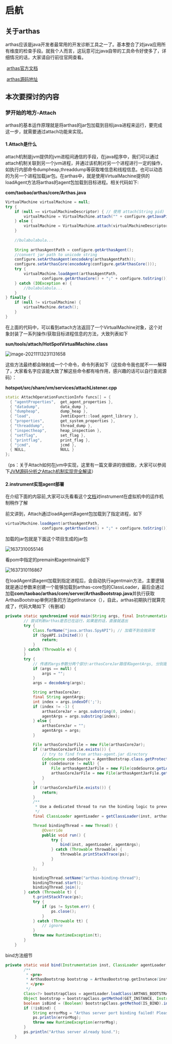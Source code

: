 # 启航

## 关于arthas

​		arthas应该是java开发者最常用的开发诊断工具之一了。基本整合了对java应用所有维度的检查手段。就我个人而言，这玩意可比java自带的工具命令好使多了，详细情况的话，大家请自行前往官网查看。

​		[arthas官方文档](https://arthas.aliyun.com/doc/en/)

​		[arthas源码地址](https://github.com/alibaba/arthas)

## 本次要探讨的内容

### 梦开始的地方-Attach

​		arthas的基本运作原理就是将arthas的jar包加载到目标java进程来运行，要完成这一步，就需要通过attach功能来实现。

#### 1.Attach是什么

​		attach机制是jvm提供的jvm进程间通信的手段，在java程序中，我们可以通过attach机制关联到另一个jvm进程，并通过该机制对另一个进程进行一定的操作，如执行内部命令dumpheap,threaddump等获取堆信息和线程信息。也可以动态的为另一个进程加载jar包。在arthas中，就是使用VirtualMachine提供的loadAgent方法将arthas的agent包加载到目标进程。相关代码如下:

**com/taobao/arthas/core/Arthas.java**

```java
VirtualMachine virtualMachine = null;
try {
    if (null == virtualMachineDescriptor) { // 使用 attach(String pid) 这种方式
        virtualMachine = VirtualMachine.attach("" + configure.getJavaPid());
    } else {
        virtualMachine = VirtualMachine.attach(virtualMachineDescriptor);
    }
    
	//bulabulabula...
	
    String arthasAgentPath = configure.getArthasAgent();
    //convert jar path to unicode string
    configure.setArthasAgent(encodeArg(arthasAgentPath));
    configure.setArthasCore(encodeArg(configure.getArthasCore()));
    try {
        virtualMachine.loadAgent(arthasAgentPath,
                configure.getArthasCore() + ";" + configure.toString());
    } catch (IOException e) {
        //bulabulabula...
    }
} finally {
    if (null != virtualMachine) {
        virtualMachine.detach();
    }
}
```

在上面的代码中，可以看到attach方法返回了一个VirtualMachine对象，这个对象封装了一系列操作/获取目标进程信息的方法，大致列表如下

**sun/tools/attach/HotSpotVirtualMachine.class**

![image-20211113231131658](images/启航/image-20211113231131658.png)

这些方法最终都会映射成一个个命令，命令列表如下（这些命令我也就不一一解释了，大家看名字应该能大致了解这些命令都有啥作用，感兴趣的话可以自行查阅源码）：

**hotspot/src/share/vm/services/attachListener.cpp**

```c++
static AttachOperationFunctionInfo funcs[] = {
  { "agentProperties",  get_agent_properties },
  { "datadump",         data_dump },
  { "dumpheap",         dump_heap },
  { "load",             JvmtiExport::load_agent_library },
  { "properties",       get_system_properties },
  { "threaddump",       thread_dump },
  { "inspectheap",      heap_inspection },
  { "setflag",          set_flag },
  { "printflag",        print_flag },
  { "jcmd",             jcmd },
  { NULL,               NULL }
};
```

（ps：关于Attach如何在jvm中实现，这里有一篇文章讲的很细致，大家可以参阅下[JVM源码分析之Attach机制实现完全解读](https://mp.weixin.qq.com/s?__biz=MzIzNjI1ODc2OA==&mid=2650886799&idx=1&sn=108c5fdfcd2695594d4f80ff02fc9a70&mpshare=1&scene=21&srcid=0114WsKpUmDXhRtqy8x7JX5w#wechat_redirect)）

#### 2.instrument实现agent部署

在介绍下面的内容前,大家可以先看看这个[文档](https://docs.oracle.com/javase/10/docs/api/java/lang/instrument/package-summary.html)对instrument在虚拟机中的运作机制稍作了解

前文讲到，Attach通过loadAgent讲agent包加载到了指定进程，如下

```java
virtualMachine.loadAgent(arthasAgentPath,
                configure.getArthasCore() + ";" + configure.toString());
```

加载的jar包就是下面这个项目生成的jar包

![1637310055146](images/启航/1637310055146.png)

看pom中指定的premain和agentmain如下

![1637310116867](images/启航/1637310116867.png)

在loadAgent讲agent加载到指定进程后，会自动执行agentmain方法，主要逻辑就是通过参数来创建一个能够加载到arthas-core包的ClassLoader，最后会通过加载**com/taobao/arthas/core/server/ArthasBootstrap.java**并执行获取ArthasBootstrap单例对象的方法getInstance（），自此，arthas初期执行就算完成了，代码大略如下（有删减）

```java
private static synchronized void main(String args, final Instrumentation inst) {
        // 尝试判断arthas是否已在运行，如果是的话，直接就退出
        try {
            Class.forName("java.arthas.SpyAPI"); // 加载不到会抛异常
            if (SpyAPI.isInited()) {
                return;
            }
        } catch (Throwable e) {
        }
        try {
            // 传递的args参数分两个部分:arthasCoreJar路径和agentArgs, 分别是Agent的JAR包路径和期望传递到服务端的参数
            if (args == null) {
                args = "";
            }
            args = decodeArg(args);

            String arthasCoreJar;
            final String agentArgs;
            int index = args.indexOf(';');
            if (index != -1) {
                arthasCoreJar = args.substring(0, index);
                agentArgs = args.substring(index);
            } else {
                arthasCoreJar = "";
                agentArgs = args;
            }

            File arthasCoreJarFile = new File(arthasCoreJar);
            if (!arthasCoreJarFile.exists()) {
                // try to find from arthas-agent.jar directory
                CodeSource codeSource = AgentBootstrap.class.getProtectionDomain().getCodeSource();
                if (codeSource != null) {
                    File arthasAgentJarFile = new File(codeSource.getLocation().toURI().getSchemeSpecificPart());
                    arthasCoreJarFile = new File(arthasAgentJarFile.getParentFile(), ARTHAS_CORE_JAR);
                }
            }
            if (!arthasCoreJarFile.exists()) {
                return;
            }
            /**
             * Use a dedicated thread to run the binding logic to prevent possible memory leak. #195
             */
            final ClassLoader agentLoader = getClassLoader(inst, arthasCoreJarFile);

            Thread bindingThread = new Thread() {
                @Override
                public void run() {
                    try {
                        bind(inst, agentLoader, agentArgs);
                    } catch (Throwable throwable) {
                        throwable.printStackTrace(ps);
                    }
                }
            };

            bindingThread.setName("arthas-binding-thread");
            bindingThread.start();
            bindingThread.join();
        } catch (Throwable t) {
            t.printStackTrace(ps);
            try {
                if (ps != System.err) {
                    ps.close();
                }
            } catch (Throwable tt) {
                // ignore
            }
            throw new RuntimeException(t);
        }
    }
```

bind方法细节

```java
private static void bind(Instrumentation inst, ClassLoader agentLoader, String args) throws Throwable {
        /**
         * <pre>
         * ArthasBootstrap bootstrap = ArthasBootstrap.getInstance(inst);
         * </pre>
         */
        Class<?> bootstrapClass = agentLoader.loadClass(ARTHAS_BOOTSTRAP);
        Object bootstrap = bootstrapClass.getMethod(GET_INSTANCE, Instrumentation.class, String.class).invoke(null, inst, args);
        boolean isBind = (Boolean) bootstrapClass.getMethod(IS_BIND).invoke(bootstrap);
        if (!isBind) {
            String errorMsg = "Arthas server port binding failed! Please check $HOME/logs/arthas/arthas.log for more details.";
            ps.println(errorMsg);
            throw new RuntimeException(errorMsg);
        }
        ps.println("Arthas server already bind.");
    }
```

